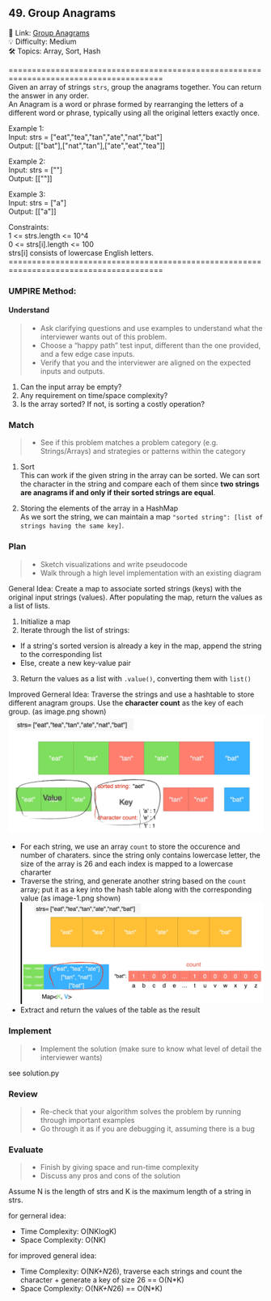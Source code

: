 ## 49. Group Anagrams
🔗  Link: [Group Anagrams](https://leetcode.com/problems/group-anagrams/description/)<br>
💡 Difficulty: Medium<br>
🛠️ Topics: Array, Sort, Hash<br>

=======================================================================================<br>
Given an array of strings `strs`, group the anagrams together. You can return the answer in any order.<br>
An Anagram is a word or phrase formed by rearranging the letters of a different word or phrase, typically using all the original letters exactly once.



Example 1:<br>
Input: strs = ["eat","tea","tan","ate","nat","bat"]<br>
Output: [["bat"],["nat","tan"],["ate","eat","tea"]]<br>


Example 2:<br>
Input: strs = [""]<br>
Output: [[""]]<br>

Example 3:<br>
Input: strs = ["a"]<br>
Output: [["a"]]<br>

Constraints:<br>
1 <= strs.length <= 10^4<br>
0 <= strs[i].length <= 100<br>
strs[i] consists of lowercase English letters.<br>
=======================================================================================<br>
### UMPIRE Method:
#### Understand

> - Ask clarifying questions and use examples to understand what the interviewer wants out of this problem.
> - Choose a “happy path” test input, different than the one provided, and a few edge case inputs. 
> - Verify that you and the interviewer are aligned on the expected inputs and outputs.
1. Can the input array be empty?
2. Any requirement on time/space complexity?
3. Is the array sorted? If not, is sorting a costly operation?
 
### Match
> - See if this problem matches a problem category (e.g. Strings/Arrays) and strategies or patterns within the category


1. Sort <br>
This can work if the given string in the array can be sorted. We can sort the character in the string and compare each of them since **two strings are anagrams if and only if their sorted strings are equal**.

2. Storing the elements of the array in a HashMap<br>
As we sort the string, we can maintain a map `"sorted string": [list of strings having the same key]`.



### Plan
> - Sketch visualizations and write pseudocode
> - Walk through a high level implementation with an existing diagram

General Idea: Create a map to associate sorted strings (keys) with the original input strings (values). After populating the map, return the values as a list of lists.

1. Initialize a map
2. Iterate through the list of strings:
- If a string's sorted version is already a key in the map, append the string to the corresponding list
- Else, create a new key-value pair
3. Return the values as a list with `.value()`, converting them with `list()`

Improved Gerneral Idea: Traverse the strings and use a hashtable to store different anagram groups. Use the **character count** as the key of each group. (as image.png shown)
![Alt text](./image.png) <br>
- For each string, we use an array `count` to store the occurence and number of charaters. since the string only contains lowercase letter, the size of the array is 26 and each index is mapped to a lowercase chararter
- Traverse the string, and generate another string based on the `count` array; put it as a key into the hash table along with the corresponding value (as image-1.png shown)
![Alt text](image-1.png) <br>
- Extract and return the values of the table as the result

### Implement
> - Implement the solution (make sure to know what level of detail the interviewer wants)

see solution.py

### Review
> - Re-check that your algorithm solves the problem by running through important examples
> - Go through it as if you are debugging it, assuming there is a bug
### Evaluate
> - Finish by giving space and run-time complexity
> - Discuss any pros and cons of the solution

Assume N is the length of strs and K is the maximum length of a string in strs.

for gerneral idea:
- Time Complexity: O(NKlogK)
- Space Complexity: O(NK)


for improved general idea:
- Time Complexity: O(N*K+N*26), traverse each strings and count the character + generate a key of size 26 == O(N*K)
- Space Complexity: O(N*K+N*26) == O(N*K)